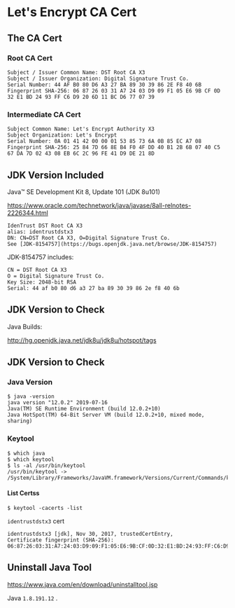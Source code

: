 # Let's Encrypt CA Cert

## The CA Cert

### Root CA Cert

```
Subject / Issuer Common Name: DST Root CA X3
Subject / Issuer Organization: Digital Signature Trust Co. 
Serial Number: 44 AF B0 80 D6 A3 27 BA 89 30 39 86 2E F8 40 6B
Fingerprint SHA-256: 06 87 26 03 31 A7 24 03 D9 09 F1 05 E6 9B CF 0D 32 E1 BD 24 93 FF C6 D9 20 6D 11 BC D6 77 07 39
```

### Intermediate CA Cert

```
Subject Common Name: Let's Encrypt Authority X3
Subject Organization: Let's Encrypt
Serial Number: 0A 01 41 42 00 00 01 53 85 73 6A 0B 85 EC A7 08
Fingerprint SHA-256: 25 84 7D 66 8E B4 F0 4F DD 40 B1 2B 6B 07 40 C5 67 DA 7D 02 43 08 EB 6C 2C 96 FE 41 D9 DE 21 8D
```

## JDK Version Included

Java™ SE Development Kit 8, Update 101 (JDK 8u101)

https://www.oracle.com/technetwork/java/javase/8all-relnotes-2226344.html

```
IdenTrust DST Root CA X3
alias: identrustdstx3
DN: CN=DST Root CA X3, O=Digital Signature Trust Co.
See [JDK-8154757](https://bugs.openjdk.java.net/browse/JDK-8154757)
```

JDK-8154757 includes:

```
CN = DST Root CA X3
O = Digital Signature Trust Co.
Key Size: 2048-bit RSA
Serial: ‎44 af b0 80 d6 a3 27 ba 89 30 39 86 2e f8 40 6b
```

## JDK Version to Check

Java Builds:

http://hg.openjdk.java.net/jdk8u/jdk8u/hotspot/tags

## JDK Version to Check

### Java Version

```
$ java -version
java version "12.0.2" 2019-07-16
Java(TM) SE Runtime Environment (build 12.0.2+10)
Java HotSpot(TM) 64-Bit Server VM (build 12.0.2+10, mixed mode, sharing)
```

### Keytool

```
$ which java
$ which keytool
$ ls -al /usr/bin/keytool
/usr/bin/keytool -> /System/Library/Frameworks/JavaVM.framework/Versions/Current/Commands/keytool
```

#### List Certss

```
$ keytool -cacerts -list
```

`identrustdstx3` cert

```
identrustdstx3 [jdk], Nov 30, 2017, trustedCertEntry, 
Certificate fingerprint (SHA-256): 06:87:26:03:31:A7:24:03:D9:09:F1:05:E6:9B:CF:0D:32:E1:BD:24:93:FF:C6:D9:20:6D:11:BC:D6:77:07:39
```

## Uninstall Java Tool

https://www.java.com/en/download/uninstalltool.jsp

Java `1.8.191.12` .
